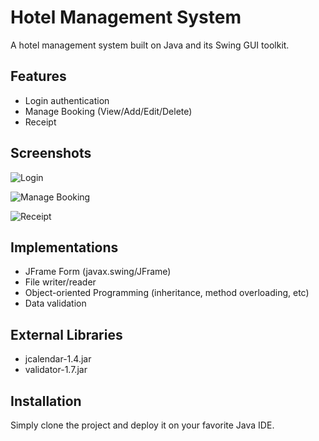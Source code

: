 # Hotel Management System
 A hotel management system built on Java and its Swing GUI toolkit.
 
 ## Features 
* Login authentication
* Manage Booking (View/Add/Edit/Delete)
* Receipt

## Screenshots 
<p float="left">

![Login](https://user-images.githubusercontent.com/74115659/108067272-80ea1b80-709b-11eb-8c2c-e14d67d45039.png)

![Manage Booking](https://user-images.githubusercontent.com/74115659/108067881-5c427380-709c-11eb-8b4c-3b3b62109caf.png)

![Receipt](https://user-images.githubusercontent.com/74115659/108068252-cbb86300-709c-11eb-841f-c10daa46ce32.png)

</p>

## Implementations
- JFrame Form (javax.swing/JFrame)
- File writer/reader
- Object-oriented Programming (inheritance, method overloading, etc)
- Data validation

## External Libraries
- jcalendar-1.4.jar
- validator-1.7.jar

## Installation

Simply clone the project and deploy it on your favorite Java IDE.



